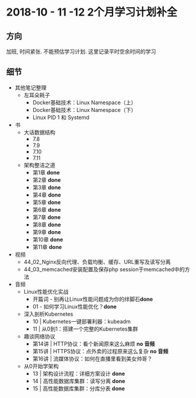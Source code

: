 # 2018-10 - 11 -12 2个月学习计划补全

## 方向

加班, 时间紧张. 不能预估学习计划. 这里记录平时空余时间的学习

## 细节

* 其他笔记整理
	* 左耳朵耗子
		* Docker基础技术：Linux Namespace（上）
		* Docker基础技术：Linux Namespace（下）
		* Linux PID 1 和 Systemd
* 书
	* 大话数据结构
		* 7.8
		* 7.9
		* 7.10
		* 7.11
	* 架构整洁之道
		* 第1章 **done**
		* 第2章 **done**
		* 第3章 **done**
		* 第4章 **done**
		* 第5章 **done**
		* 第6章 **done**
		* 第7章 **done**
		* 第8章 **done**
		* 第9章 **done**
		* 第10章 **done**
		* 第11章 **done**
* 视频
	* 44_02_Nginx反向代理、负载均衡、缓存、URL重写及读写分离
	* 44_03_memcached安装配置及保存php session于memcached中的方法
* 音频
	* Linux性能优化实战 
		* 开篇词 - 别再让Linux性能问题成为你的绊脚石**done**
		* 01 - 如何学习Linux性能优化？**done** 
	* 深入剖析Kubernetes
		* 10 | Kubernetes一键部署利器：kubeadm
		* 11 | 从0到1：搭建一个完整的Kubernetes集群
	* 趣谈网络协议
		* 第14讲 | HTTP协议：看个新闻原来这么麻烦 **no 音频**
		* 第15讲 | HTTPS协议：点外卖的过程原来这么复杂 **no 音频**
		* 第16讲 | 流媒体协议：如何在直播里看到美女帅哥？
	* 从0开始学架构
		* 13 | 架构设计流程：详细方案设计 **done**
		* 14 | 高性能数据库集群：读写分离 **done**
		* 15 | 高性能数据库集群：分库分表 **done**